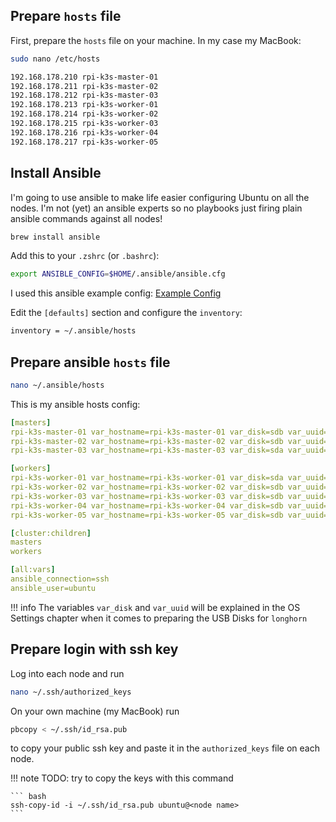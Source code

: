 ## Prepare `hosts` file

First, prepare the `hosts` file on your machine. In my case my MacBook:

``` bash
sudo nano /etc/hosts
```

``` bash
192.168.178.210 rpi-k3s-master-01
192.168.178.211 rpi-k3s-master-02
192.168.178.212 rpi-k3s-master-03
192.168.178.213 rpi-k3s-worker-01
192.168.178.214 rpi-k3s-worker-02
192.168.178.215 rpi-k3s-worker-03
192.168.178.216 rpi-k3s-worker-04
192.168.178.217 rpi-k3s-worker-05
```

## Install Ansible

I'm going to use ansible to make life easier configuring Ubuntu on all the nodes. I'm not (yet) an ansible experts so no playbooks just firing plain ansible commands against all nodes!

``` bash
brew install ansible
```

Add this to your `.zshrc` (or `.bashrc`):

``` bash
export ANSIBLE_CONFIG=$HOME/.ansible/ansible.cfg
```

I used this ansible example config: [Example Config](https://github.com/ansible/ansible/blob/stable-2.11/examples/ansible.cfg)

Edit the `[defaults]` section and configure the `inventory`:

``` bash
inventory = ~/.ansible/hosts
```

## Prepare ansible `hosts` file

``` bash
nano ~/.ansible/hosts
```

This is my ansible hosts config:

``` yaml
[masters]
rpi-k3s-master-01 var_hostname=rpi-k3s-master-01 var_disk=sdb var_uuid=7db5fe78-1d19-41a8-a969-853a1ea81594
rpi-k3s-master-02 var_hostname=rpi-k3s-master-02 var_disk=sdb var_uuid=8de0bb09-b81c-439d-98a1-5c9ddd8ed901
rpi-k3s-master-03 var_hostname=rpi-k3s-master-03 var_disk=sda var_uuid=68ac6bf5-1063-41d7-a5c3-d6811304318f

[workers]
rpi-k3s-worker-01 var_hostname=rpi-k3s-worker-01 var_disk=sda var_uuid=3cc5af8f-8b8e-4867-a9cb-60649585d7b0
rpi-k3s-worker-02 var_hostname=rpi-k3s-worker-02 var_disk=sdb var_uuid=60657532-c469-4acc-ba53-df7328d1818d
rpi-k3s-worker-03 var_hostname=rpi-k3s-worker-03 var_disk=sdb var_uuid=47820b98-28e2-485b-ad63-ee5b5796ffe1
rpi-k3s-worker-04 var_hostname=rpi-k3s-worker-04 var_disk=sdb var_uuid=824c3003-cd42-45a4-868e-9bfcfc1f1bbd
rpi-k3s-worker-05 var_hostname=rpi-k3s-worker-05 var_disk=sdb var_uuid=58212edb-b909-4d2f-876d-4e40c596777a

[cluster:children]
masters
workers

[all:vars]
ansible_connection=ssh
ansible_user=ubuntu
```

!!! info
    The variables `var_disk` and `var_uuid` will be explained in the OS Settings chapter when it comes to preparing the USB Disks for `longhorn`

## Prepare login with ssh key

Log into each node and run

``` bash
nano ~/.ssh/authorized_keys
```

On your own machine (my MacBook) run

``` bash
pbcopy < ~/.ssh/id_rsa.pub
```

to copy your public ssh key and paste it in the `authorized_keys` file on each node.

!!! note
    TODO: try to copy the keys with this command

    ``` bash
    ssh-copy-id -i ~/.ssh/id_rsa.pub ubuntu@<node name>
    ```
